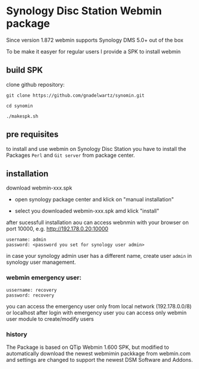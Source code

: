 # Synology Disc Station Webmin package

Since version 1.872 webmin supports Synology DMS 5.0+ out of the box

To be make it easyer for regular users I provide a SPK to install webmin

## build SPK

clone github repository:

`git clone https://github.com/gnadelwartz/synomin.git`

`cd synomin`

`./makespk.sh`

## pre requisites

to install and use webmin on Synology Disc Station you have to install the Packages `Perl` and `Git server` from package center.

## installation

download webmin-xxx.spk

- open synology package center and klick on "manual installation"

- select you downloaded webmin-xxx.spk amd klick "install"

after sucessfull installation aou can access webnmin with your browser on port 10000, e.g. http://192.178.0.20:10000
```
username: admin
password: <password you set for synology user admin>
```

in case your synology admin user has a different name, create user `admin` in synology user management.

### webmin emergency user:

```
ussername: recovery
password: recovery
```

you can access the emergency user only from local network (192.178.0.0/8) or localhost
after login with emergency user you can access only webmin user module to create/modify users

### history

The Package is based on QTip Webmin 1.600 SPK, but modified to automatically
download the newest webmimin packkage from webmin.com and settings are changed
to support the newest DSM Software and Addons.
